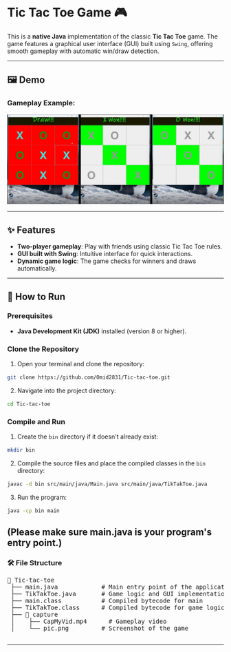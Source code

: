 # Tic Tac Toe Game 🎮

This is a **native Java** implementation of the classic **Tic Tac Toe** game. The game features a graphical user interface (GUI) built using `Swing`, offering smooth gameplay with automatic win/draw detection.

---

## 🖼️ Demo

### Gameplay Example:
[![Watch the Gameplay](capture/pic.png)](capture/CapMyVid.mp4)

---

## ✨ Features

- **Two-player gameplay**: Play with friends using classic Tic Tac Toe rules.
- **GUI built with Swing**: Intuitive interface for quick interactions.
- **Dynamic game logic**: The game checks for winners and draws automatically.
---

## 🚀 How to Run

### Prerequisites
- **Java Development Kit (JDK)** installed (version 8 or higher).

### Clone the Repository
1. Open your terminal and clone the repository:
```bash
git clone https://github.com/Omid2831/Tic-tac-toe.git
```
2. Navigate into the project directory:
```bash
cd Tic-tac-toe
```
### Compile and Run
1. Create the `bin` directory if it doesn't already exist:
``` bash 
mkdir bin
```
2. Compile the source files and place the compiled classes in the `bin` directory:
``` bash
javac -d bin src/main/java/Main.java src/main/java/TikTakToe.java

```
3. Run the program:
```bash
java -cp bin main
```
(Please make sure main.java is your program's entry point.)  
---
### 🛠️ File Structure
  <pre>
📂 Tic-tac-toe
 ├── main.java            # Main entry point of the application
 ├── TikTakToe.java       # Game logic and GUI implementation
 ├── main.class           # Compiled bytecode for main
 ├── TikTakToe.class      # Compiled bytecode for game logic
 ├── 📂 capture
 │    ├── CapMyVid.mp4      # Gameplay video
 │    └── pic.png         # Screenshot of the game
    </pre>
---



